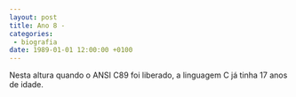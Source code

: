 ```yaml
---
layout: post
title: Ano 8 - 
categories:
 - biografia
date: 1989-01-01 12:00:00 +0100
---
```


Nesta altura quando o ANSI C89 foi liberado, a linguagem C já tinha 17 anos de idade.
